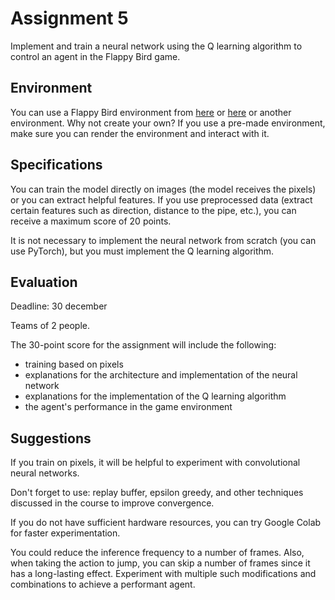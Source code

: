 # Assignment 5

Implement and train a neural network using the Q learning algorithm to control an agent in the Flappy Bird game.

## Environment

You can use a Flappy Bird environment from [here](https://pypi.org/project/flappy-bird-gymnasium/) or [here](https://github.com/Talendar/flappy-bird-gym) or another environment. Why not create your own? If you use a pre-made environment, make sure you can render the environment and interact with it.

## Specifications

You can train the model directly on images (the model receives the pixels) or you can extract helpful features. If you use preprocessed data (extract certain features such as direction, distance to the pipe, etc.), you can receive a maximum score of 20 points.

It is not necessary to implement the neural network from scratch (you can use PyTorch), but you must implement the Q learning algorithm.

## Evaluation

Deadline: 30 december

Teams of 2 people.

The 30-point score for the assignment will include the following:
- training based on pixels
- explanations for the architecture and implementation of the neural network
- explanations for the implementation of the Q learning algorithm
- the agent's performance in the game environment

## Suggestions

If you train on pixels, it will be helpful to experiment with convolutional neural networks.

Don't forget to use: replay buffer, epsilon greedy, and other techniques discussed in the course to improve convergence.

If you do not have sufficient hardware resources, you can try Google Colab for faster experimentation.

You could reduce the inference frequency to a number of frames. Also, when taking the action to jump, you can skip a number of frames since it has a long-lasting effect. Experiment with multiple such modifications and combinations to achieve a performant agent.
